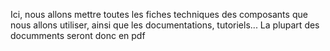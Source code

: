 Ici, nous allons mettre toutes les fiches techniques des composants que nous allons utiliser, ainsi que les documentations, tutoriels...
La plupart des documments seront donc en pdf
